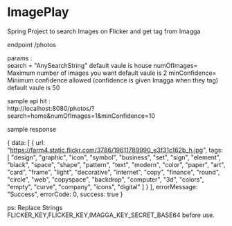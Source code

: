 # ImagePlay
Spring Project to search Images on Flicker and get tag from Imagga



endpoint     /photos

params :   
           search = "AnySearchString"  default vaule is house
           numOfImages= Maximum number of images you want     default vaule is 2
           minConfidence= Minimum confidence allowed (confidence is given Imagga when they tag) default vaule is 50


sample api hit  :    
http://localhost:8080/photos/?search=home&numOfImages=1&minConfidence=10


sample response 


{
data: 
[
{
url: "https://farm4.static.flickr.com/3786/19611789990_e3f31c162b_h.jpg",
tags: 
[
"design",
"graphic",
"icon",
"symbol",
"business",
"set",
"sign",
"element",
"black",
"space",
"shape",
"pattern",
"text",
"modern",
"color",
"paper",
"art",
"card",
"frame",
"light",
"decorative",
"internet",
"copy",
"finance",
"round",
"circle",
"web",
"copyspace",
"backdrop",
"computer",
"3d",
"colors",
"empty",
"curve",
"company",
"icons",
"digital"
]
}
],
errorMessage: "Success",
errorCode: 0,
success: true
}


ps: Replace Strings FLICKER_KEY,FLICKER_KEY,IMAGGA_KEY_SECRET_BASE64 before use.

